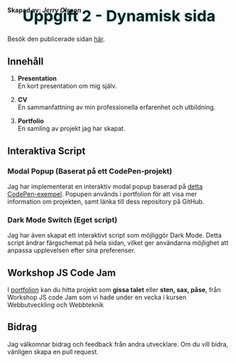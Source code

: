 <style>
    .header {
        text-align: center;
        position: relative;
    }

    .header h1 {
        border-bottom: none;
        padding: 0;
        font-size: 2.5em;
        text-shadow: 0px 0px 5px  #72eadc;
        transition: text-shadow 2000ms linear;
        animation: shadow-puls 2s infinite alternate;
    }

    .header h4 {
        position: absolute;
        top: -20px;
    }

    @keyframes shadow-puls {
        0% {
            text-shadow: 0px 0px 5px #72eadc;
            transform: scale(.99);
        }
        100% {
            text-shadow: 0px 0px 30px #72eadc;
            transform: scale(1);
        }
    }
</style>


<!----------------------------------------------->

<div class='header'>

# Uppgift 2 - Dynamisk sida

#### **Skapad av:** _Jerry Olsson_

</div>



Besök den publicerade sidan [här](https://jerrychas.github.io/Uppgift-2---Dynamisk-sida/).

## Innehåll

1. **Presentation**
   <br/>En kort presentation om mig själv.

2. **CV**
   <br/>En sammanfattning av min professionella erfarenhet och utbildning.

3. **Portfolio**
   <br/>En samling av projekt jag har skapat.

## Interaktiva Script

### Modal Popup (Baserat på ett CodePen-projekt)

Jag har implementerat en interaktiv modal popup baserad på [detta CodePen-exempel](https://codepen.io/codejockie/pen/NBwjyd). Popupen används i portfolion för att visa mer information om projekten, samt länka till dess repository på GitHub.

### Dark Mode Switch (Eget script)

Jag har även skapat ett interaktivt script som möjliggör Dark Mode. Detta script ändrar färgschemat på hela sidan, vilket ger användarna möjlighet att anpassa upplevelsen efter sina preferenser.

## Workshop JS Code Jam

I [portfolion](portfolio.html) kan du hitta projekt som **gissa talet** eller **sten, sax, påse**, från Workshop JS code Jam som vi hade under en vecka i kursen Webbutveckling och Webbteknik

## Bidrag

Jag välkomnar bidrag och feedback från andra utvecklare. Om du vill bidra, vänligen skapa en pull request.
